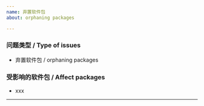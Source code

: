 ```yaml
---
name: 弃置软件包
about: orphaning packages

---
```


### 问题类型 / Type of issues

* 弃置软件包 / orphaning packages

### 受影响的软件包 / Affect packages

* xxx

----

